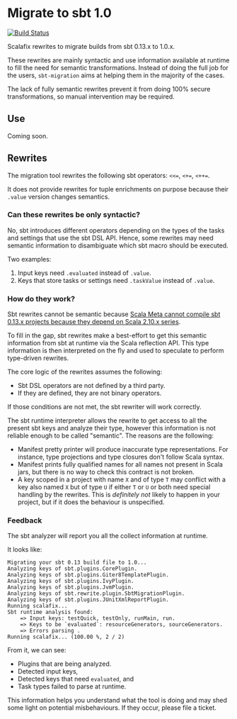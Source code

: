 # Migrate to sbt 1.0
[![Build Status](https://platform-ci.scala-lang.org/api/badges/jvican/sbt-migration-rewrites/status.svg)](https://platform-ci.scala-lang.org/jvican/sbt-migration-rewrites)

Scalafix rewrites to migrate builds from sbt 0.13.x to 1.0.x.

These rewrites are mainly syntactic and use information available at runtime
to fill the need for semantic transformations. Instead of doing the full job
for the users, `sbt-migration` aims at helping them in the majority of the cases.

The lack of fully semantic rewrites prevent it from doing 100% secure
transformations, so manual intervention may be required. 

## Use

Coming soon.

## Rewrites

The migration tool rewrites the following sbt operators: `<<=`, `<+=`, `<++=`.

It does not provide rewrites for tuple enrichments on purpose because their
`.value` version changes semantics.

### Can these rewrites be only syntactic?

No, sbt introduces different operators depending on the types of
the tasks and settings that use the sbt DSL API. Hence, some rewrites
may need semantic information to disambiguate which sbt macro should be executed.

Two examples:
1. Input keys need `.evaluated` instead of `.value`.
2. Keys that store tasks or settings need `.taskValue` instead of `.value`.

### How do they work?

Sbt rewrites cannot be semantic because [Scala Meta cannot compile sbt 0.13.x
projects because they depend on Scala 2.10.x series](https://github.com/scalameta/scalameta/issues/295).

To fill in the gap, sbt rewrites make a best-effort to get this semantic
information from sbt at runtime via the Scala reflection API. This type information
is then interpreted on the fly and used to speculate to perform type-driven rewrites.

The core logic of the rewrites assumes the following:

* Sbt DSL operators are not defined by a third party.
* If they are defined, they are not binary operators.

If those conditions are not met, the sbt rewriter will work correctly.

The sbt runtime interpreter allows the rewrite to get access to all the
present sbt keys and analyze their type, however this information is not
reliable enough to be called "semantic". The reasons are the following:
  
* Manifest pretty printer will produce inaccurate type representations.
  For instance, type projections and type closures don't follow Scala syntax.
* Manifest prints fully qualified names for all names not present in
  Scala jars, but there is no way to check this contract is not broken.
* A key scoped in a project with name `X` and of type `T` may conflict with
  a key also named `X` but of type `U` if either `T` or `U` or both need special
  handling by the rewrites. This is *definitely not* likely to happen in your
  project, but if it does the behaviour is unspecified.
  
### Feedback

The sbt analyzer will report you all the collect information at runtime.

It looks like:

```
Migrating your sbt 0.13 build file to 1.0...
Analyzing keys of sbt.plugins.CorePlugin.
Analyzing keys of sbt.plugins.Giter8TemplatePlugin.
Analyzing keys of sbt.plugins.IvyPlugin.
Analyzing keys of sbt.plugins.JvmPlugin.
Analyzing keys of sbt.rewrite.plugin.SbtMigrationPlugin.
Analyzing keys of sbt.plugins.JUnitXmlReportPlugin.
Running scalafix...
Sbt runtime analysis found:
	=> Input keys: testQuick, testOnly, runMain, run.
	=> Keys to be `evaluated`: resourceGenerators, sourceGenerators.
	=> Errors parsing .
Running scalafix... (100.00 %, 2 / 2)
```

From it, we can see:

* Plugins that are being analyzed.
* Detected input keys,
* Detected keys that need `evaluated`, and
* Task types failed to parse at runtime.

This information helps you understand what the tool is doing and may shed some
light on potential misbehaviours. If they occur, please file a ticket.
